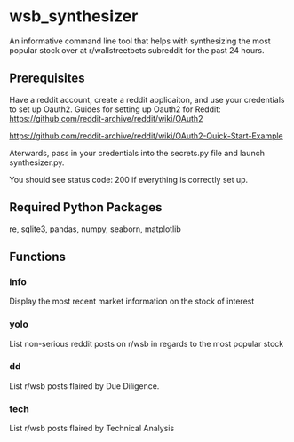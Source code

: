 # wsb_synthesizer
An informative command line tool that helps with synthesizing the most popular stock over at r/wallstreetbets subreddit for the past 24 hours.

## Prerequisites
Have a reddit account, create a reddit applicaiton, and use your credentials to set up Oauth2.
Guides for setting up Oauth2 for Reddit: https://github.com/reddit-archive/reddit/wiki/OAuth2

https://github.com/reddit-archive/reddit/wiki/OAuth2-Quick-Start-Example

Aterwards, pass in your credentials into the secrets.py file and launch synthesizer.py.

You should see status code: 200 if everything is correctly set up.

## Required Python Packages
re, sqlite3, pandas, numpy, seaborn, matplotlib

## Functions

### info
Display the most recent market information on the stock of interest

### yolo
List non-serious reddit posts on r/wsb in regards to the most popular stock

### dd
List r/wsb posts flaired by Due Diligence.

### tech
List r/wsb posts flaired by Technical Analysis
